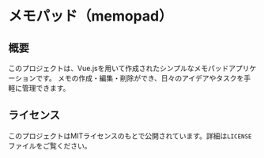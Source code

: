 # メモパッド（memopad）

## 概要

このプロジェクトは、Vue.jsを用いて作成されたシンプルなメモパッドアプリケーションです。
メモの作成・編集・削除ができ、日々のアイデアやタスクを手軽に管理できます。

## ライセンス

このプロジェクトはMITライセンスのもとで公開されています。詳細は`LICENSE`ファイルをご覧ください。

